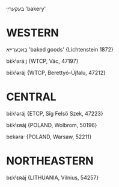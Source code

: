 בעקערײַ
'bakery'

WESTERN
========

בַּאכֶערֵייא 'baked goods' {Lichtenstein 1872}

bɛ̀kʲəráːj {WTCP, Vác, 47197}

bɛ̀kʲəráj {WTCP, Berettyó-Újfalu, 47212}

CENTRAL
========

bɛ̀kʲəráj {ETCP, Sîg Felső Szek, 47223}

bɛ̀kʲɛʀáj {POLAND, Wolbrom, 50196}

bekəraˑ {POLAND, Warsaw, 52211}

NORTHEASTERN
==============

bɛkʲɛʀáj {LITHUANIA, Vilnius, 54257}